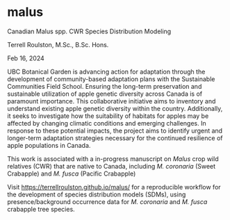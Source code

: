# malus
Canadian Malus spp. CWR Species Distribution Modeling

Terrell Roulston, M.Sc., B.Sc. Hons.

Feb 16, 2024

UBC Botanical Garden is advancing action for adaptation through the development of community-based adaptation plans with the Sustainable Communities Field School. Ensuring the long-term preservation and sustainable utilization of apple genetic diversity across Canada is of paramount importance. This collaborative initiative aims to inventory and understand existing apple genetic diversity within the country. Additionally, it seeks to investigate how the suitability of habitats for apples may be affected by changing climatic conditions and emerging challenges. In response to these potential impacts, the project aims to identify urgent and longer-term adaptation strategies necessary for the continued resilience of apple populations in Canada.

This work is associated with a in-progress manuscript on *Malus* crop wild relatives (CWR) that are native to Canada, including *M. coronaria* (Sweet Crabapple) and *M. fusca* (Pacific Crabapple)

Visit <https://terrellroulston.github.io/malus/> for a reproducible workflow for the development of species distribution models (SDMs), using presence/background occurrence data for *M. coronaria* and *M. fusca* crabapple tree species.
